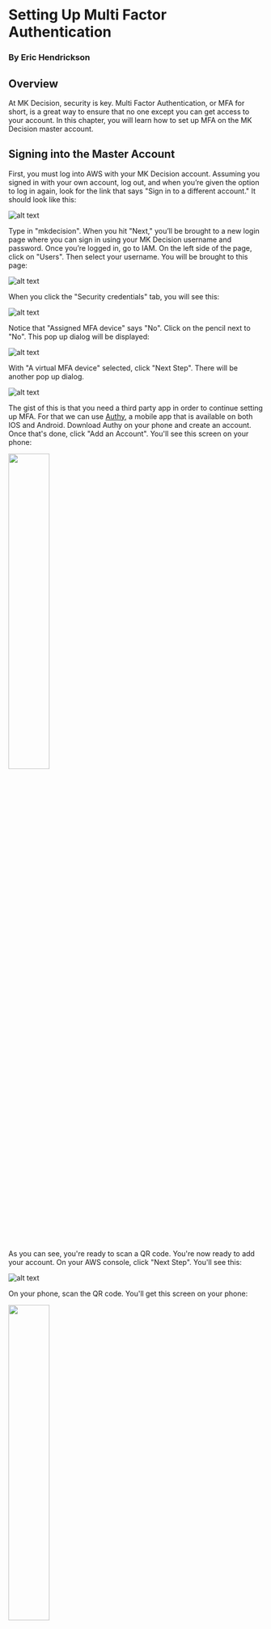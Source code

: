 # Setting Up Multi Factor Authentication

### By Eric Hendrickson

## Overview

At MK Decision, security is key. Multi Factor Authentication, or MFA for short, is a great way to ensure that no one except you can get access to your account. In this chapter, you will learn how to set up MFA on the MK Decision master account.

## Signing into the Master Account

First, you must log into AWS with your MK Decision account. Assuming you signed in with your own account, log out, and when you’re given the option to log in again, look for the link that says "Sign in to a different account." It should look like this:

![alt text](images/1.png)

Type in "mkdecision". When you hit "Next," you’ll be brought to a new login page where you can sign in using your MK Decision username and password. Once you’re logged in, go to IAM. On the left side of the page, click on "Users". Then select your username. You will be brought to this page:

![alt text](images/2.png)

When you click the "Security credentials" tab, you will see this:

![alt text](images/3.png)

Notice that "Assigned MFA device" says "No". Click on the pencil next to "No". This pop up dialog will be displayed:

![alt text](images/4.png)

With "A virtual MFA device" selected, click "Next Step". There will be another pop up dialog.

![alt text](images/5.png)

The gist of this is that you need a third party app in order to continue setting up MFA. For that we can use [Authy](https://authy.com/), a mobile app that is available on both IOS and Android. Download Authy on your phone and create an account. Once that's done, click "Add an Account". You'll see this screen on your phone:

<img src="images/phone1.png" width="40%" />

As you can see, you're ready to scan a QR code. You're now ready to add your account. On your AWS console, click "Next Step". You'll see this:

![alt text](images/6.png)

On your phone, scan the QR code. You'll get this screen on your phone:

<img src="images/phone2.png" width="40%" />

Name the account whatever you like, and tap "Done". On the next page, you will see a six digit code. On AWS, type in the code you see next to "Authentication code 1". Wait a little bit. You'll notice on your phone that a new code has rendered on your phone screen. Type that code into "Authentication code 2", then click "Activate virtual MFA". If you did it right, you'll get this pop up dialog:

![alt text](images/7.png)

Click Finish. Congratulations. You've set up MFA on AWS! To verify, log out of AWS and log back in. Enter your credentials again, and you'll be directed to this page:

![alt text](images/8.png)

Look at your AWS account on Authy, and input the 6 digit code (quickly, before the code changes), and click "Submit". You'll see you have successfully logged in to your account.

